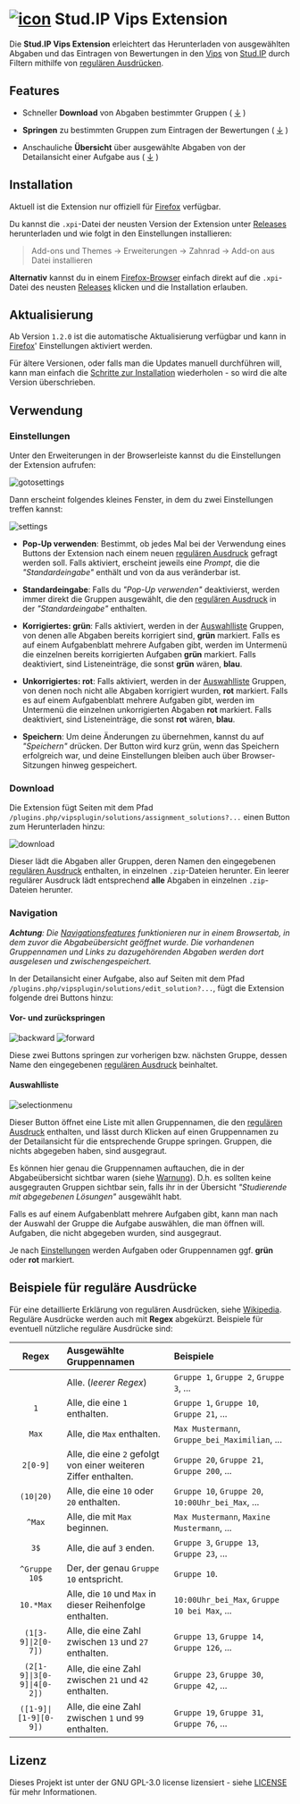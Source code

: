 # [![icon](/extension/icons/vipsextension-32.png)](https://github.com/Tobostus/studip-vips-extension/releases) Stud.IP Vips Extension

Die **Stud.IP Vips Extension** erleichtert das Herunterladen von ausgewählten Abgaben und das Eintragen von Bewertungen in den [Vips](https://hilfe.studip.de/help/4.5/de/Vips/HomePage) von [Stud.IP](https://www.studip.de/) durch Filtern mithilfe von [regulären Ausdrücken](#beispiele-für-reguläre-ausdrücke).

## Features

* Schneller **Download** von Abgaben bestimmter Gruppen ( [$\downarrow$](#download) )

* **Springen** zu bestimmten Gruppen zum Eintragen der Bewertungen ( [$\downarrow$](#vor--und-zurückspringen) )

* Anschauliche **Übersicht** über ausgewählte Abgaben von der Detailansicht einer Aufgabe aus ( [$\downarrow$](#auswahlliste) )

## Installation

Aktuell ist die Extension nur offiziell für [Firefox](https://www.mozilla.org/de/firefox/new/) verfügbar.

Du kannst die `.xpi`-Datei der neusten Version der Extension unter [Releases](https://github.com/Tobostus/studip-vips-extension/releases) herunterladen und wie folgt in den Einstellungen installieren:

> Add-ons und Themes $\rightarrow$ Erweiterungen $\rightarrow$ Zahnrad $\rightarrow$ Add-on aus Datei installieren

**Alternativ** kannst du in einem [Firefox-Browser](https://www.mozilla.org/de/firefox/new/) einfach direkt auf die `.xpi`-Datei des neusten [Releases](https://github.com/Tobostus/studip-vips-extension/releases) klicken und die Installation erlauben.

## Aktualisierung

Ab Version `1.2.0` ist die automatische Aktualisierung verfügbar und kann in [Firefox](https://www.mozilla.org/de/firefox/new/)' Einstellungen aktiviert werden.

Für ältere Versionen, oder falls man die Updates manuell durchführen will, kann man einfach die [Schritte zur Installation](#installation) wiederholen - so wird die alte Version überschrieben.

## Verwendung

### Einstellungen

Unter den Erweiterungen in der Browserleiste kannst du die Einstellungen der Extension aufrufen:

![gotosettings](images/gotosettings.png)

Dann erscheint folgendes kleines Fenster, in dem du zwei Einstellungen treffen kannst:

![settings](images/settings.png)

* **Pop-Up verwenden**: Bestimmt, ob jedes Mal bei der Verwendung eines Buttons der Extension nach einem neuen [regulären Ausdruck](#beispiele-für-reguläre-ausdrücke) gefragt werden soll. Falls aktiviert, erscheint jeweils eine _Prompt_, die die _"Standardeingabe"_ enthält und von da aus veränderbar ist.

* **Standardeingabe**: Falls du _"Pop-Up verwenden"_ deaktivierst, werden immer direkt die Gruppen ausgewählt, die den [regulären Ausdruck](#beispiele-für-reguläre-ausdrücke) in der _"Standardeingabe"_ enthalten.

* **Korrigiertes: grün**: Falls aktiviert, werden in der [Auswahlliste](#auswahlliste) Gruppen, von denen alle Abgaben bereits korrigiert sind, **grün** markiert. Falls es auf einem Aufgabenblatt mehrere Aufgaben gibt, werden im Untermenü die einzelnen bereits korrigierten Aufgaben **grün** markiert. Falls deaktiviert, sind Listeneinträge, die sonst **grün** wären, **blau**.

* **Unkorrigiertes: rot**: Falls aktiviert, werden in der [Auswahlliste](#auswahlliste) Gruppen, von denen noch nicht alle Abgaben korrigiert wurden, **rot** markiert. Falls es auf einem Aufgabenblatt mehrere Aufgaben gibt, werden im Untermenü die einzelnen unkorrigierten Abgaben **rot** markiert. Falls deaktiviert, sind Listeneinträge, die sonst **rot** wären, **blau**.

* **Speichern**: Um deine Änderungen zu übernehmen, kannst du auf _"Speichern"_ drücken. Der Button wird kurz grün, wenn das Speichern erfolgreich war, und deine Einstellungen bleiben auch über Browser-Sitzungen hinweg gespeichert.

### Download

Die Extension fügt Seiten mit dem Pfad `/plugins.php/vipsplugin/solutions/assignment_solutions?...` einen Button zum Herunterladen hinzu:

![download](images/download.png)

Dieser lädt die Abgaben aller Gruppen, deren Namen den eingegebenen [regulären Ausdruck](#beispiele-für-reguläre-ausdrücke) enthalten, in einzelnen `.zip`-Dateien herunter. Ein leerer regulärer Ausdruck lädt entsprechend **alle** Abgaben in einzelnen `.zip`-Dateien herunter.

### Navigation

_**Achtung**: Die [Navigationsfeatures](#navigation) funktionieren nur in einem Browsertab, in dem zuvor die Abgabeübersicht geöffnet wurde. Die vorhandenen Gruppennamen und Links zu dazugehörenden Abgaben werden dort ausgelesen und zwischengespeichert._

In der Detailansicht einer Aufgabe, also auf Seiten mit dem Pfad `/plugins.php/vipsplugin/solutions/edit_solution?...`, fügt die Extension folgende drei Buttons hinzu:

#### Vor- und zurückspringen

![backward](images/backward.png) ![forward](images/forward.png)

Diese zwei Buttons springen zur vorherigen bzw. nächsten Gruppe, dessen Name den eingegebenen [regulären Ausdruck](#beispiele-für-reguläre-ausdrücke) beinhaltet.

#### Auswahlliste

![selectionmenu](images/selectionmenu.png)

Dieser Button öffnet eine Liste mit allen Gruppennamen, die den [regulären Ausdruck](#beispiele-für-reguläre-ausdrücke) enthalten, und lässt durch Klicken auf einen Gruppennamen zu der Detailansicht für die entsprechende Gruppe springen. Gruppen, die nichts abgegeben haben, sind ausgegraut.

Es können hier genau die Gruppennamen auftauchen, die in der Abgabeübersicht sichtbar waren (siehe [Warnung](#navigation)). D.h. es sollten keine ausgegrauten Gruppen sichtbar sein, falls ihr in der Übersicht _"Studierende mit abgegebenen Lösungen"_ ausgewählt habt.

Falls es auf einem Aufgabenblatt mehrere Aufgaben gibt, kann man nach der Auswahl der Gruppe die Aufgabe auswählen, die man öffnen will. Aufgaben, die nicht abgegeben wurden, sind ausgegraut.

Je nach [Einstellungen](#einstellungen) werden Aufgaben oder Gruppennamen ggf. **grün** oder **rot** markiert.

## Beispiele für reguläre Ausdrücke

Für eine detaillierte Erklärung von regulären Ausdrücken, siehe [Wikipedia](https://de.wikipedia.org/wiki/Regul%C3%A4rer_Ausdruck). Reguläre Ausdrücke werden auch mit **Regex** abgekürzt. Beispiele für eventuell nützliche reguläre Ausdrücke sind:

| Regex | Ausgewählte Gruppennamen | Beispiele |
| :-: | :- | :- |
| ` ` | Alle. (_leerer Regex_) | `Gruppe 1`, `Gruppe 2`, `Gruppe 3`, ... |
| `1` | Alle, die eine `1` enthalten. | `Gruppe 1`, `Gruppe 10`, `Gruppe 21`, ... |
| `Max` | Alle, die `Max` enthalten. | `Max Mustermann`, `Gruppe_bei_Maximilian`, ... |
| `2[0-9]` | Alle, die eine `2` gefolgt von einer weiteren Ziffer enthalten. | `Gruppe 20`, `Gruppe 21`, `Gruppe 200`, ... |
| `(10\|20)` | Alle, die eine `10` oder `20` enthalten. | `Gruppe 10`, `Gruppe 20`, `10:00Uhr_bei_Max`, ... |
| `^Max` | Alle, die mit `Max` beginnen. | `Max Mustermann`, `Maxine Mustermann`, ... |
| `3$` | Alle, die auf `3` enden. | `Gruppe 3`, `Gruppe 13`, `Gruppe 23`, ... |
| `^Gruppe 10$` | Der, der genau `Gruppe 10` entspricht. | `Gruppe 10`. |
| `10.*Max` | Alle, die `10` und `Max` in dieser Reihenfolge enthalten. | `10:00Uhr_bei_Max`, `Gruppe 10 bei Max`, ... |
| `(1[3-9]\|2[0-7])` | Alle, die eine Zahl zwischen `13` und `27` enthalten. | `Gruppe 13`, `Gruppe 14`, `Gruppe 126`, ... |
| `(2[1-9]\|3[0-9]\|4[0-2])` | Alle, die eine Zahl zwischen `21` und `42` enthalten. | `Gruppe 23`, `Gruppe 30`, `Gruppe 42`, ... |
| `([1-9]\|[1-9][0-9])` | Alle, die eine Zahl zwischen `1` und `99` enthalten. | `Gruppe 19`, `Gruppe 31`, `Gruppe 76`, ... |

## Lizenz

Dieses Projekt ist unter der GNU GPL-3.0 license lizensiert - siehe [LICENSE](LICENSE) für mehr Informationen. 